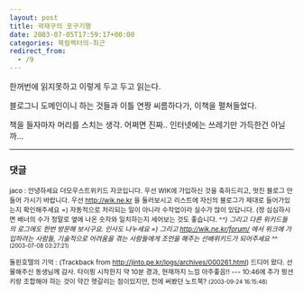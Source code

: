 ```yaml
---
layout: post
title: 곽재구의 포구기행
date: 2003-07-05T17:59:17+00:00
categories: 북컬렉터의-최근
redirect_from:
  - /9
---
```


한꺼번에 읽지못하고 이렇게 두고 두고 읽는다.

블로그니 도메인이니 하는 것들과 이틀 연짱 씨름하다가, 이책을 펼쳐들었다.

책을 들자마자 머리를 스치는 생각. 어쩌면 진짜.. 인터넷에는 쓰레기만 가득한건 아닐까...

* * *

### 댓글



<!--- cmt:12 --->
<!--- mail: --->
<!--- parent:0 --->

<small class=comment>jaco : 안녕하세요 더모우스트위키드 자코입니다. 우선 WIK에 가입하신 것을 축하드리고, 멋진 블로그 만들어 가시기 바랍니다.  우선 http://wik.ne.kr 을 둘러보시고 리스트에 자신의 블로그가 제대로 들어가있는지 확인해주세요 =) 자동적으로 처리되는 일이 아니라 수작업이라 실수가 많이 있답니다. (정 심심하시면 배너의 수가 정말로 옆에 나온 숫자와 일치하는지 세어보는 것도 좋습니다. ^_^)  그리고 다른 위키드들의 로그에도 한번 방문해 보시구요. 인사도 나누세요 =) 그리고 http://wik.ne.kr/forum/ 에서 위크에 가입하려는 사람들, 기술적으로 어려움을 겪는 사람들에게 조언을 해주는 선배위키드가 되어주세요 ^_^ <small>(2003-07-08 03:27:21)</small></small>


<!--- cmt:13 --->
<!--- mail: --->
<!--- parent:0 --->

<small class=comment>돌핀호텔의 기억 : <!-- ping:13 ---> (Trackback from <a href='http://jinto.pe.kr/logs/archives/000261.html'>http://jinto.pe.kr/logs/archives/000261.html</a>) 드디어 왔다. 선물해주신 동생님께 감사. 타이핑 시작한지 약 10분 경과, 현재까지 느낌 아주좋음!! --- 10:46에 추가 펑션키랑 조합해야 하는 것이 약간 헷갈리는 점이있지만, 전에 써봤던 노트북? <small>(2003-09-24 16:15:48)</small></small>

